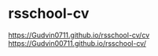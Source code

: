 # rsschool-cv
https://Gudvin0711.github.io/rsschool-cv/cv
https://Gudvin00711.github.io/rsschool-cv/
